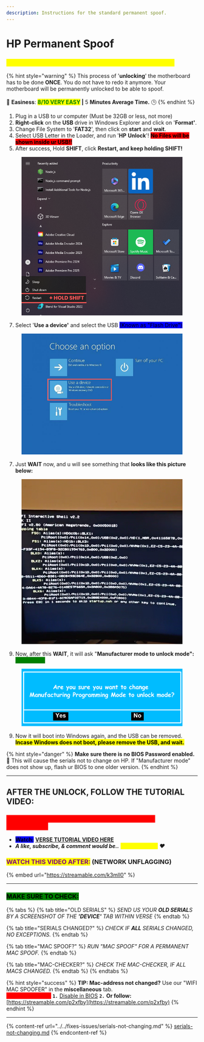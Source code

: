```yaml
---
description: Instructions for the standard permanent spoof.
---
```


# HP Permanent Spoof

### <mark style="color:yellow;background-color:yellow;">FOLLOW THESE STEPS FIRST BEFORE TUTORIAL VIDEO</mark>

{% hint style="warning" %}
This process of '**unlocking**' the motherboard has to be done **ONCE**. You do not have to redo it anymore. Your motherboard will be permanently unlocked to be able to spoof.\
\
🌟 **Easiness**: <mark style="color:green;">**8/10 VERY EASY**</mark>**&#x20;|** 5 **Minutes Average Time.** 🕒
{% endhint %}

1. Plug in a USB to ur computer (Must be 32GB or less, not more)
2. **Right-click** on the **USB** drive in Windows Explorer and click on '**Format'**.
3. Change File System to '**FAT32**', then click on **start** and **wait**.
4. Select USB Letter in the Loader, and run '**HP** **Unlock**'! <mark style="background-color:red;">**No Files will be shown inside ur USB!!**</mark>
5. After success, Hold **SHIFT**, click **Restart, and keep holding SHIFT!**

<div align="left"><figure><img src="../../.gitbook/assets/+ HOLD SHIFT (1).png" alt=""><figcaption></figcaption></figure></div>

7. Select '**Use a device'** and select the USB <mark style="background-color:blue;">(Known as "Flash Drive")</mark>

<div align="left"><figure><img src="../../.gitbook/assets/Untitled design (14).png" alt="" width="563"><figcaption></figcaption></figure></div>

7. Just **WAIT** now, and u will see something that **looks like this picture below:**

<div align="left"><figure><img src="../../.gitbook/assets/startup.png" alt=""><figcaption></figcaption></figure></div>

9. Now, after this **WAIT**, it will ask "**Manufacturer mode to unlock mode": &#x20;**<mark style="color:green;background-color:green;">**CLICK YES!**</mark>

<div align="left"><figure><img src="../../.gitbook/assets/Are you sure you want to change Manufacturing Programming Mode to unlock mode.png" alt="" width="525"><figcaption></figcaption></figure></div>

9. Now it will boot into Windows again, and the USB can be removed.\
   <mark style="background-color:yellow;">**Incase Windows does not boot, please remove the USB, and wait.**</mark>

{% hint style="danger" %}
**Make sure there is no BIOS Password enabled.** 🔐 This will cause the serials not to change on HP. If "Manufacturer mode" does not show up, flash ur BIOS to one older version.
{% endhint %}

***

## AFTER THE UNLOCK, FOLLOW THE TUTORIAL VIDEO:

### <mark style="color:red;background-color:red;">**MAKE SURE TO REMOVE ANY 'USB' ON YOUR PC CONNECTED!**</mark>

* <mark style="background-color:blue;">**Watch:**</mark> [**VERSE TUTORIAL VIDEO HERE**](https://bit.ly/instructions-video)
* _**A like, subscribe, & comment would be..**_ _<mark style="color:yellow;">**verse-tacular!**</mark> ❤️_

### <mark style="color:purple;">**WATCH THIS VIDEO AFTER:**</mark>**&#x20;(NETWORK UNFLAGGING)**

{% embed url="https://streamable.com/k3mll0" %}

***

### <mark style="background-color:green;">MAKE SURE TO CHECK:</mark>

{% tabs %}
{% tab title="OLD SERIALS" %}
_SEND US YOUR **OLD SERIAL**S BY A SCREENSHOT OF THE **'DEVICE'** TAB WITHIN VERSE_
{% endtab %}

{% tab title="SERIALS CHANGED?" %}
_CHECK IF **ALL** SERIALS CHANGED, NO EXCEPTIONS._
{% endtab %}

{% tab title="MAC SPOOF?" %}
_RUN "MAC SPOOF" FOR A PERMANENT MAC SPOOF._
{% endtab %}

{% tab title="MAC-CHECKER?" %}
_CHECK THE MAC-CHECKER, IF ALL MACS CHANGED._
{% endtab %}
{% endtabs %}

{% hint style="success" %}
**TIP: Mac-address not changed?** Use our "WIFI MAC SPOOFER" in the **miscellaneous** tab.\
<mark style="color:red;background-color:red;">Still not changed?</mark> **`1.`** [Disable in BIOS](https://verse-solutions.gitbook.io/verse-permanent/setup-instructions/bios-configurations#turn-off-wifi-and-bluetooth-required) **`2.`** **Or follow:** [https://streamable.com/p2xfby](https://streamable.com/p2xfby)
{% endhint %}

***

{% content-ref url="../../fixes-issues/serials-not-changing.md" %}
[serials-not-changing.md](../../fixes-issues/serials-not-changing.md)
{% endcontent-ref %}

